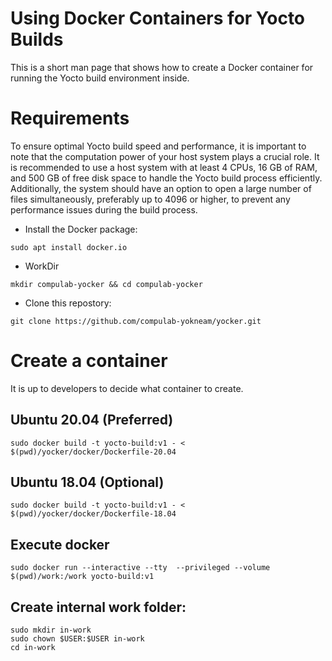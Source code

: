 # Using Docker Containers for Yocto Builds

This is a short man page that shows how to create a Docker container for running the Yocto build environment inside.

# Requirements

To ensure optimal Yocto build speed and performance, it is important to note that the computation power of your host system plays a crucial role. It is recommended to use a host system with at least 4 CPUs, 16 GB of RAM, and 500 GB of free disk space to handle the Yocto build process efficiently. Additionally, the system should have an option to open a large number of files simultaneously, preferably up to 4096 or higher, to prevent any performance issues during the build process.

* Install the Docker package:
```
sudo apt install docker.io
```
* WorkDir
```
mkdir compulab-yocker && cd compulab-yocker
```
* Clone this repostory:
```
git clone https://github.com/compulab-yokneam/yocker.git
```

# Create a container
It is up to developers to decide what container to create.

## Ubuntu 20.04 (Preferred)
```
sudo docker build -t yocto-build:v1 - < $(pwd)/yocker/docker/Dockerfile-20.04
```

## Ubuntu 18.04 (Optional)
```
sudo docker build -t yocto-build:v1 - < $(pwd)/yocker/docker/Dockerfile-18.04
```

## Execute docker
```
sudo docker run --interactive --tty  --privileged --volume $(pwd)/work:/work yocto-build:v1
```

## Create internal work folder:
```
sudo mkdir in-work
sudo chown $USER:$USER in-work
cd in-work
```
